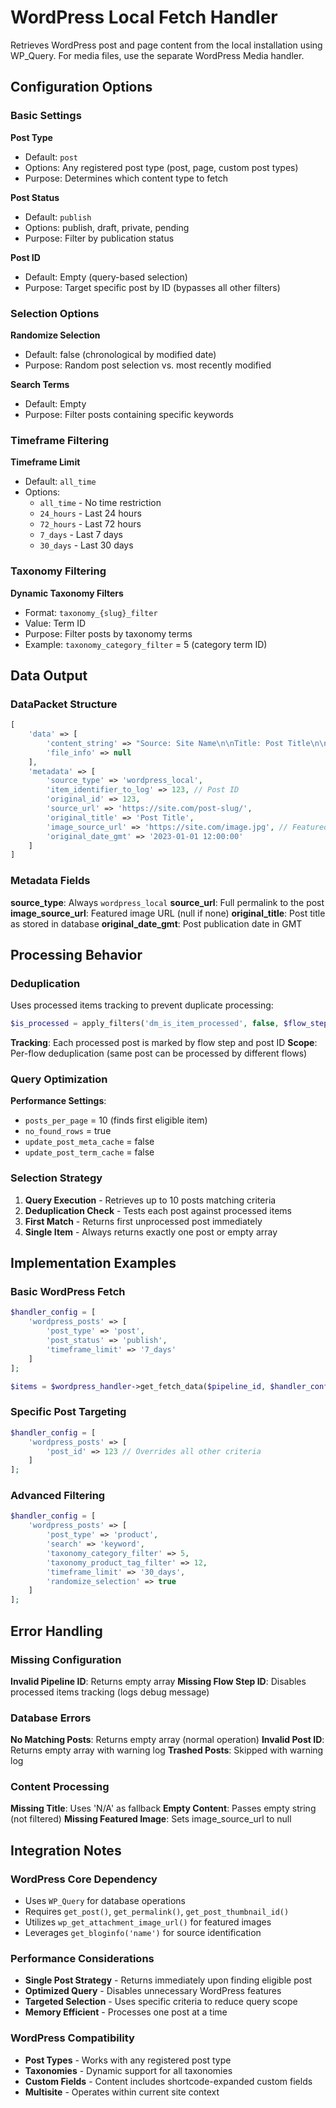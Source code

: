 # WordPress Local Fetch Handler

Retrieves WordPress post and page content from the local installation using WP_Query. For media files, use the separate WordPress Media handler.

## Configuration Options

### Basic Settings

**Post Type**
- Default: `post`
- Options: Any registered post type (post, page, custom post types)
- Purpose: Determines which content type to fetch

**Post Status** 
- Default: `publish`
- Options: publish, draft, private, pending
- Purpose: Filter by publication status

**Post ID**
- Default: Empty (query-based selection)
- Purpose: Target specific post by ID (bypasses all other filters)

### Selection Options

**Randomize Selection**
- Default: false (chronological by modified date)
- Purpose: Random post selection vs. most recently modified

**Search Terms**
- Default: Empty
- Purpose: Filter posts containing specific keywords

### Timeframe Filtering

**Timeframe Limit**
- Default: `all_time`
- Options:
  - `all_time` - No time restriction
  - `24_hours` - Last 24 hours
  - `72_hours` - Last 72 hours  
  - `7_days` - Last 7 days
  - `30_days` - Last 30 days

### Taxonomy Filtering

**Dynamic Taxonomy Filters**
- Format: `taxonomy_{slug}_filter`
- Value: Term ID
- Purpose: Filter posts by taxonomy terms
- Example: `taxonomy_category_filter` = 5 (category term ID)

## Data Output

### DataPacket Structure

```php
[
    'data' => [
        'content_string' => "Source: Site Name\n\nTitle: Post Title\n\nPost Content...",
        'file_info' => null
    ],
    'metadata' => [
        'source_type' => 'wordpress_local',
        'item_identifier_to_log' => 123, // Post ID
        'original_id' => 123,
        'source_url' => 'https://site.com/post-slug/',
        'original_title' => 'Post Title',
        'image_source_url' => 'https://site.com/image.jpg', // Featured image if available
        'original_date_gmt' => '2023-01-01 12:00:00'
    ]
]
```

### Metadata Fields

**source_type**: Always `wordpress_local`
**source_url**: Full permalink to the post
**image_source_url**: Featured image URL (null if none)
**original_title**: Post title as stored in database
**original_date_gmt**: Post publication date in GMT

## Processing Behavior

### Deduplication

Uses processed items tracking to prevent duplicate processing:

```php
$is_processed = apply_filters('dm_is_item_processed', false, $flow_step_id, 'wordpress_local', $post_id);
```

**Tracking**: Each processed post is marked by flow step and post ID
**Scope**: Per-flow deduplication (same post can be processed by different flows)

### Query Optimization

**Performance Settings**:
- `posts_per_page` = 10 (finds first eligible item)
- `no_found_rows` = true
- `update_post_meta_cache` = false  
- `update_post_term_cache` = false

### Selection Strategy

1. **Query Execution** - Retrieves up to 10 posts matching criteria
2. **Deduplication Check** - Tests each post against processed items
3. **First Match** - Returns first unprocessed post immediately
4. **Single Item** - Always returns exactly one post or empty array

## Implementation Examples

### Basic WordPress Fetch

```php
$handler_config = [
    'wordpress_posts' => [
        'post_type' => 'post',
        'post_status' => 'publish',
        'timeframe_limit' => '7_days'
    ]
];

$items = $wordpress_handler->get_fetch_data($pipeline_id, $handler_config, $job_id);
```

### Specific Post Targeting

```php
$handler_config = [
    'wordpress_posts' => [
        'post_id' => 123 // Overrides all other criteria
    ]
];
```

### Advanced Filtering

```php
$handler_config = [
    'wordpress_posts' => [
        'post_type' => 'product',
        'search' => 'keyword',
        'taxonomy_category_filter' => 5,
        'taxonomy_product_tag_filter' => 12,
        'timeframe_limit' => '30_days',
        'randomize_selection' => true
    ]
];
```

## Error Handling

### Missing Configuration

**Invalid Pipeline ID**: Returns empty array
**Missing Flow Step ID**: Disables processed items tracking (logs debug message)

### Database Errors

**No Matching Posts**: Returns empty array (normal operation)
**Invalid Post ID**: Returns empty array with warning log
**Trashed Posts**: Skipped with warning log

### Content Processing

**Missing Title**: Uses 'N/A' as fallback
**Empty Content**: Passes empty string (not filtered)
**Missing Featured Image**: Sets image_source_url to null

## Integration Notes

### WordPress Core Dependency

- Uses `WP_Query` for database operations
- Requires `get_post()`, `get_permalink()`, `get_post_thumbnail_id()`
- Utilizes `wp_get_attachment_image_url()` for featured images
- Leverages `get_bloginfo('name')` for source identification

### Performance Considerations

- **Single Post Strategy** - Returns immediately upon finding eligible post
- **Optimized Query** - Disables unnecessary WordPress features
- **Targeted Selection** - Uses specific criteria to reduce query scope
- **Memory Efficient** - Processes one post at a time

### WordPress Compatibility

- **Post Types** - Works with any registered post type
- **Taxonomies** - Dynamic support for all taxonomies
- **Custom Fields** - Content includes shortcode-expanded custom fields
- **Multisite** - Operates within current site context